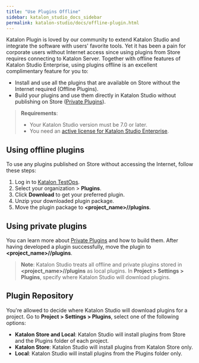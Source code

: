 ```yaml
---
title: "Use Plugins Offline"
sidebar: katalon_studio_docs_sidebar
permalink: katalon-studio/docs/offline-plugin.html
---
```

Katalon Plugin is loved by our community to extend Katalon Studio and integrate the software with users' favorite tools. Yet it has been a pain for corporate users without Internet access since using plugins from Store requires connecting to Katalon Server. Together with offline features of Katalon Studio Enterprise, using plugins offline is an excellent complimentary feature for you to:

* Install and use all the plugins that are available on Store without the Internet required (Offline Plugins).
* Build your plugins and use them directly in Katalon Studio without publishing on Store ([Private Plugins](https://docs.katalon.com/katalon-studio/docs/private-plugins.html)).

> **Requirements**:
>
> * Your Katalon Studio version must be 7.0 or later.
> * You need an [active license for Katalon Studio Enterprise](https://docs.katalon.com/katalon-studio/docs/license.html#paid-license).

## Using offline plugins

To use any plugins published on Store without accessing the Internet, follow these steps:

1. Log in to [Katalon TestOps](https://analytics.katalon.com/home).
2. Select your organization > **Plugins**.
3. Click **Download** to get your preferred plugin.
4. Unzip your downloaded plugin package.
5. Move the plugin package to **<project_name>//plugins**.

## Using private plugins

You can learn more about [Private Plugins](https://docs.katalon.com/katalon-studio/docs/private-plugins.html) and how to build them. After having developed a plugin successfully, move the plugin to **<project_name>//plugins**.

> **Note**: Katalon Studio treats all offline and private plugins stored in **<project_name>//plugins** as local plugins. In **Project > Settings > Plugins**, specify where Katalon Studio will download plugins.

## Plugin Repository

You're allowed to decide where Katalon Studio will download plugins for a project. Go to **Project > Settings > Plugins**, select one of the following options:

* **Katalon Store and Local**: Katalon Studio will install plugins from Store and the Plugins folder of each project.
* **Katalon Store**: Katalon Studio will install plugins from Katalon Store only.
* **Local**: Katalon Studio will install plugins from the Plugins folder only.
